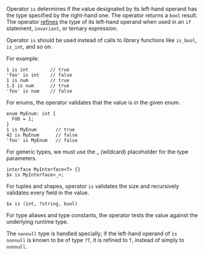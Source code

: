 Operator `is` determines if the value designated by its left-hand operand has the type specified by the right-hand one.  The operator returns a `bool` result.  The
operator [refines](../types/type-refinement.md) the type of its left-hand operand when used in an `if` statement, `invariant`, or ternary expression.

Operator `is` should be used instead of calls to library functions like `is_bool`, `is_int`, and so on.

For example:

```Hack
1 is int        // true
'foo' is int    // false
1 is num        // true
1.5 is num      // true
'foo' is num    // false
```

For enums, the operator validates that the value is in the given enum.

```Hack
enum MyEnum: int {
  FOO = 1;
}
1 is MyEnum       // true
42 is MyEnum      // false
'foo' is MyEnum   // false
```

For generic types, we must use the _ (wildcard) placeholder for the type parameters.

```Hack
interface MyInterface<T> {}
$x is MyInterface<_>;
```

For tuples and shapes, operator `is` validates the size and recursively validates every field in the value.

```Hack
$x is (int, ?string, bool)
```

For type aliases and type constants, the operator tests the value against the underlying runtime type.

The `nonnull` type is handled specially; if the left-hand operand of `is nonnull` is known to be of type `?T`, it is refined to `T`, instead of simply to `nonnull`.

